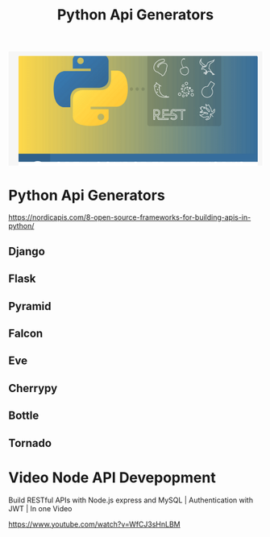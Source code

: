 ﻿---
layout: post
title: Python Api Generators 
categories: [API]
tags: [Python, Api, Generator ]
--- 
![](../pics/20230713114603_py_api.png)

# Python Api Generators 

<https://nordicapis.com/8-open-source-frameworks-for-building-apis-in-python/>

## Django

## Flask

## Pyramid

## Falcon 

## Eve 

## Cherrypy 

## Bottle

## Tornado

# Video Node API Devepopment 

Build RESTful APIs with Node.js express and MySQL | Authentication with JWT | In one Video

<https://www.youtube.com/watch?v=WfCJ3sHnLBM> 
